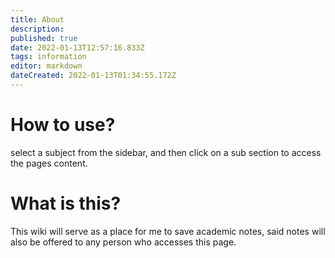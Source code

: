 ```yaml
---
title: About
description: 
published: true
date: 2022-01-13T12:57:16.833Z
tags: information
editor: markdown
dateCreated: 2022-01-13T01:34:55.172Z
---
```


# How to use?
select a subject from the sidebar, and then click on a sub section to access the pages content.

# What is this?
This wiki will serve as a place for me to save academic notes, said notes will also be offered to any person who accesses this page.

